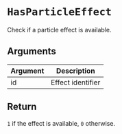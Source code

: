 # `HasParticleEffect`

Check if a particle effect is available.

## Arguments

| Argument | Description       |
| -------- | ----------------- |
| id       | Effect identifier |

## Return

`1` if the effect is available, `0` otherwise.
